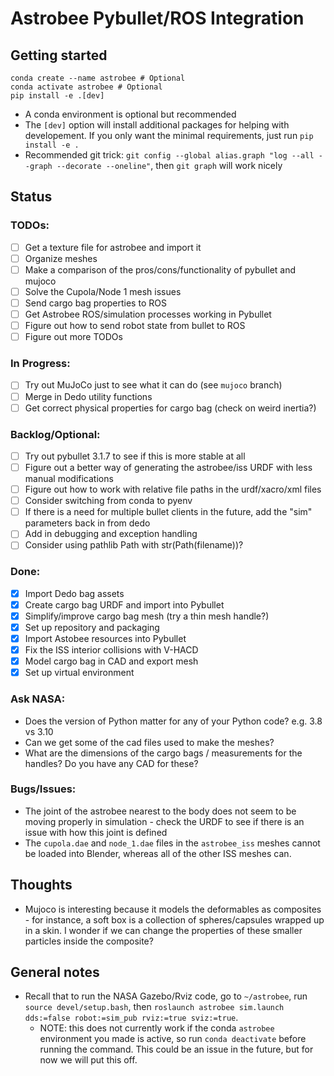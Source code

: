 # Astrobee Pybullet/ROS Integration

## Getting started

```
conda create --name astrobee # Optional
conda activate astrobee # Optional
pip install -e .[dev]
```
- A conda environment is optional but recommended
- The `[dev]` option will install additional packages for helping with developement. If you only want the minimal requirements, just run `pip install -e .`
- Recommended git trick: `git config --global alias.graph "log --all --graph --decorate --oneline"`, then `git graph` will work nicely

## Status
### TODOs:
- [ ] Get a texture file for astrobee and import it
- [ ] Organize meshes
- [ ] Make a comparison of the pros/cons/functionality of pybullet and mujoco
- [ ] Solve the Cupola/Node 1 mesh issues
- [ ] Send cargo bag properties to ROS
- [ ] Get Astrobee ROS/simulation processes working in Pybullet
- [ ] Figure out how to send robot state from bullet to ROS
- [ ] Figure out more TODOs

### In Progress:
- [ ] Try out MuJoCo just to see what it can do (see `mujoco` branch)
- [ ] Merge in Dedo utility functions
- [ ] Get correct physical properties for cargo bag (check on weird inertia?)

### Backlog/Optional:
- [ ] Try out pybullet 3.1.7 to see if this is more stable at all
- [ ] Figure out a better way of generating the astrobee/iss URDF with less manual modifications
- [ ] Figure out how to work with relative file paths in the urdf/xacro/xml files
- [ ] Consider switching from conda to pyenv
- [ ] If there is a need for multiple bullet clients in the future, add the "sim" parameters back in from dedo
- [ ] Add in debugging and exception handling
- [ ] Consider using pathlib Path with str(Path(filename))?

### Done:
- [X] Import Dedo bag assets
- [X] Create cargo bag URDF and import into Pybullet
- [X] Simplify/improve cargo bag mesh (try a thin mesh handle?)
- [X] Set up repository and packaging
- [X] Import Astobee resources into Pybullet
- [X] Fix the ISS interior collisions with V-HACD
- [X] Model cargo bag in CAD and export mesh
- [X] Set up virtual environment

### Ask NASA:
- Does the version of Python matter for any of your Python code? e.g. 3.8 vs 3.10
- Can we get some of the cad files used to make the meshes?
- What are the dimensions of the cargo bags / measurements for the handles? Do you have any CAD for these?

### Bugs/Issues:
- The joint of the astrobee nearest to the body does not seem to be moving properly in simulation - check the URDF to see if there is an issue with how this joint is defined
- The `cupola.dae` and `node_1.dae` files in the `astrobee_iss` meshes cannot be loaded into Blender, whereas all of the other ISS meshes can.

## Thoughts
- Mujoco is interesting because it models the deformables as composites - for instance, a soft box is a collection of spheres/capsules wrapped up in a skin. I wonder if we can change the properties of these smaller particles inside the composite?

## General notes
- Recall that to run the NASA Gazebo/Rviz code, go to `~/astrobee`, run `source devel/setup.bash`, then `roslaunch astrobee sim.launch dds:=false robot:=sim_pub rviz:=true sviz:=true`.
  - NOTE: this does not currently work if the conda `astrobee` environment you made is active, so run `conda deactivate` before running the command. This could be an issue in the future, but for now we will put this off. 
